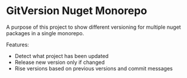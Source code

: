 # GitVersion Nuget Monorepo

A purpose of this project to show different versioning for multiple nuget packages in a single monorepo.

Features:
- Detect what project has been updated
- Release new version only if changed
- Rise versions based on previous versions and commit messages